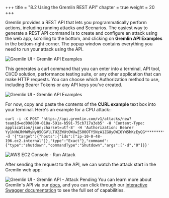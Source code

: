 +++
title = "8.2 Using the Gremlin REST API"
chapter = true
weight = 20
+++

Gremlin provides a REST API that lets you programmatically perform actions, including running attacks and Scenarios. The easiest way to generate a REST API command is to create and configure an attack using the web app, scrolling to the bottom, and clicking on **Gremlin API Examples** in the bottom-right corner. The popup window contains everything you need to run your attack using the API. 

![Gremlin UI - Gremlin API Examples ](/images/gremlin_ui_api_examples.png) 

This generates a curl command that you can enter into a terminal, API tool, CI/CD solution, performance testing suite, or any other application that can make HTTP requests. You can choose which Authorization method to use, including Bearer Tokens or any API keys you've created.

![Gremlin UI - Gremlin API Examples ](/images/gremlin_ui_api_examples2.png) 

For now, copy and paste the contents of the **CURL example** text box into your terminal. Here's an example for a CPU attack::

```
curl -i -X POST 'https://api.gremlin.com/v1/attacks/new?teamId=ed09d800-018a-591a-b591-75cb717a3eb5' -H 'Content-Type: application/json;charset=utf-8' -H 'Authorization: Bearer Yy1kNWJhMWMyNy05OGVlLTU2ZWUtOWUwZS00OTY5NzA1ZGUyOWI6YW5hKzEyQG******************' -d '{"target":{"hosts":{"ids":["ip-10-0-48-196.ec2.internal"]},"type":"Exact"},"command":{"type":"shutdown","commandType":"Shutdown","args":["-d","0"]}}'
```
![AWS EC2 Console - Run Attack ](/images/gremlin_ui_api_aws_console.png) 

After sending the request to the API, we can watch the attack start in the Gremlin web app:

![Gremlin UI - Gremlin API - Attack Pending](/images/gremlin_ui_api_attack_unleashed.png) 
You can learn more about Gremlin's API via our [docs](https://www.gremlin.com/docs/api-reference/overview/), and you can click through our [interactive Swagger documentation](https://app.gremlin.com/api) to see the full set of capabilities. 